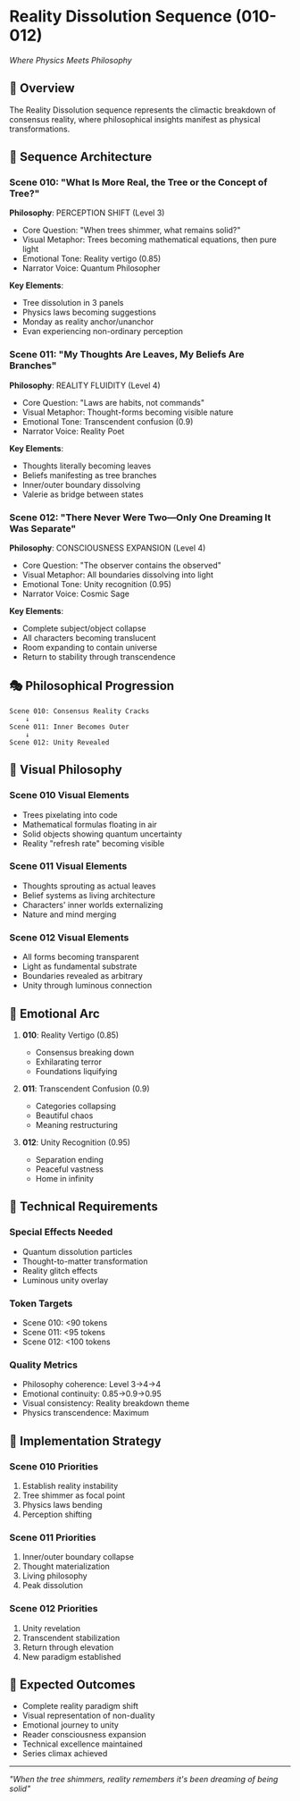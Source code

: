 # Reality Dissolution Sequence (010-012)
*Where Physics Meets Philosophy*

## 🌊 Overview
The Reality Dissolution sequence represents the climactic breakdown of consensus reality, where philosophical insights manifest as physical transformations.

## 📐 Sequence Architecture

### Scene 010: "What Is More Real, the Tree or the Concept of Tree?"
**Philosophy**: PERCEPTION SHIFT (Level 3)
- Core Question: "When trees shimmer, what remains solid?"
- Visual Metaphor: Trees becoming mathematical equations, then pure light
- Emotional Tone: Reality vertigo (0.85)
- Narrator Voice: Quantum Philosopher

**Key Elements**:
- Tree dissolution in 3 panels
- Physics laws becoming suggestions
- Monday as reality anchor/unanchor
- Evan experiencing non-ordinary perception

### Scene 011: "My Thoughts Are Leaves, My Beliefs Are Branches"
**Philosophy**: REALITY FLUIDITY (Level 4)
- Core Question: "Laws are habits, not commands"
- Visual Metaphor: Thought-forms becoming visible nature
- Emotional Tone: Transcendent confusion (0.9)
- Narrator Voice: Reality Poet

**Key Elements**:
- Thoughts literally becoming leaves
- Beliefs manifesting as tree branches
- Inner/outer boundary dissolving
- Valerie as bridge between states

### Scene 012: "There Never Were Two—Only One Dreaming It Was Separate"
**Philosophy**: CONSCIOUSNESS EXPANSION (Level 4)
- Core Question: "The observer contains the observed"
- Visual Metaphor: All boundaries dissolving into light
- Emotional Tone: Unity recognition (0.95)
- Narrator Voice: Cosmic Sage

**Key Elements**:
- Complete subject/object collapse
- All characters becoming translucent
- Room expanding to contain universe
- Return to stability through transcendence

## 🎭 Philosophical Progression

```
Scene 010: Consensus Reality Cracks
    ↓
Scene 011: Inner Becomes Outer
    ↓
Scene 012: Unity Revealed
```

## 🎨 Visual Philosophy

### Scene 010 Visual Elements
- Trees pixelating into code
- Mathematical formulas floating in air
- Solid objects showing quantum uncertainty
- Reality "refresh rate" becoming visible

### Scene 011 Visual Elements
- Thoughts sprouting as actual leaves
- Belief systems as living architecture
- Characters' inner worlds externalizing
- Nature and mind merging

### Scene 012 Visual Elements
- All forms becoming transparent
- Light as fundamental substrate
- Boundaries revealed as arbitrary
- Unity through luminous connection

## 🌈 Emotional Arc

1. **010**: Reality Vertigo (0.85)
   - Consensus breaking down
   - Exhilarating terror
   - Foundations liquifying

2. **011**: Transcendent Confusion (0.9)
   - Categories collapsing
   - Beautiful chaos
   - Meaning restructuring

3. **012**: Unity Recognition (0.95)
   - Separation ending
   - Peaceful vastness
   - Home in infinity

## 💫 Technical Requirements

### Special Effects Needed
- Quantum dissolution particles
- Thought-to-matter transformation
- Reality glitch effects
- Luminous unity overlay

### Token Targets
- Scene 010: <90 tokens
- Scene 011: <95 tokens
- Scene 012: <100 tokens

### Quality Metrics
- Philosophy coherence: Level 3→4→4
- Emotional continuity: 0.85→0.9→0.95
- Visual consistency: Reality breakdown theme
- Physics transcendence: Maximum

## 🔮 Implementation Strategy

### Scene 010 Priorities
1. Establish reality instability
2. Tree shimmer as focal point
3. Physics laws bending
4. Perception shifting

### Scene 011 Priorities
1. Inner/outer boundary collapse
2. Thought materialization
3. Living philosophy
4. Peak dissolution

### Scene 012 Priorities
1. Unity revelation
2. Transcendent stabilization
3. Return through elevation
4. New paradigm established

## 🚀 Expected Outcomes

- Complete reality paradigm shift
- Visual representation of non-duality
- Emotional journey to unity
- Reader consciousness expansion
- Technical excellence maintained
- Series climax achieved

---

*"When the tree shimmers, reality remembers it's been dreaming of being solid"*